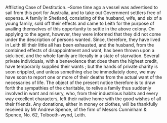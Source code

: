 Afflicting Case of Destitution. –Some time ago a vessel was advertised to sail from this port for Australia, and to take out Government settlers free of expense. A family in Shetland, consisting of the husband, wife, and six of a young family, sold off their effects and came to Leith for the purpose of availing themselves of this opportunity to settle in the above colony. On applying to the agent, however, they were informed that they did not come under the description of persons wanted. Since, therefore, they have lived in Leith till their little all has been exhausted, and the husband, from the combined effects of disappointment and want, has been thrown upon a sick-bed, and the whole family are literally in a state of starvation. Several private individuals, with a benevolence that does them the highest credit, have temporarily supplied their wants ; but the hands of private charity is soon crippled, and unless something else be immediately done, we may have soon to report one or more of their deaths from the actual want of the necessaries of life. The object of the present notice therefore is to draw forth the sympathies of the charitable, to relive a family thus suddenly involved in want and misery, who, from their industrious habits and every way excellent characters, left their native home with the good wishes of all their friends. Any donations, either in money or clothes, will be thankfully received by Mr Andrew Spence, of the firm of Messrs Cunninham & Spence, No. 62, Tolbooth-wynd, Leith.